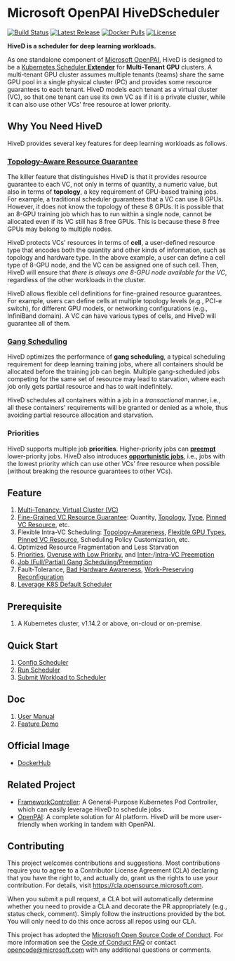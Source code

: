 # Microsoft OpenPAI HiveDScheduler

[![Build Status](https://github.com/microsoft/hivedscheduler/workflows/build/badge.svg?branch=master&event=push)](https://github.com/microsoft/hivedscheduler/actions?query=workflow%3Abuild+branch%3Amaster+event%3Apush)
[![Latest Release](https://img.shields.io/github/release/microsoft/hivedscheduler.svg)](https://github.com/microsoft/hivedscheduler/releases/latest)
[![Docker Pulls](https://img.shields.io/docker/pulls/hivedscheduler/hivedscheduler.svg)](https://hub.docker.com/u/hivedscheduler)
[![License](https://img.shields.io/github/license/microsoft/hivedscheduler.svg)](https://github.com/microsoft/hivedscheduler/blob/master/LICENSE)

**HiveD is a scheduler for deep learning workloads.**

As one standalone component of [Microsoft OpenPAI](https://github.com/microsoft/pai), HiveD is designed to be a [Kubernetes Scheduler **Extender**](https://github.com/kubernetes/community/blob/master/contributors/design-proposals/scheduling/scheduler_extender.md) for **Multi-Tenant** **GPU** clusters. A multi-tenant GPU cluster assumes multiple tenants (teams) share the same GPU pool in a single physical cluster (PC) and provides some resource guarantees to each tenant. HiveD models each tenant as a virtual cluster (VC), so that one tenant can use its own VC as if it is a private cluster, while it can also use other VCs' free resource at lower priority. 

## Why You Need HiveD

HiveD provides several key features for deep learning workloads as follows.

### [Topology-Aware Resource Guarantee](example/feature/README.md#VC-Safety)

The killer feature that distinguishes HiveD is that it provides resource guarantee to each VC, not only in terms of quantity, a numeric value, but also in terms of **topology**, a key requirement of GPU-based training jobs. For example, a traditional scheduler guarantees that a VC can use 8 GPUs. However, it does not know the topology of these 8 GPUs. It is possible that an 8-GPU training job which has to run within a single node, cannot be allocated even if its VC still has 8 free GPUs. This is because these 8 free GPUs may belong to multiple nodes.

HiveD protects VCs' resources in terms of **cell**, a user-defined resource type that encodes both the quantity and other kinds of information, such as topology and hardware type. In the above example, a user can define a cell type of 8-GPU node, and the VC can be assigned one of such cell. Then, HiveD will ensure that *there is always one 8-GPU node available for the VC*, regardless of the other workloads in the cluster.

HiveD allows flexible cell definitions for fine-grained resource guarantees. For example, users can define cells at multiple topology levels (e.g., PCI-e switch), for different GPU models, or networking configurations (e.g., InfiniBand domain). A VC can have various types of cells, and HiveD will guarantee all of them.

### [Gang Scheduling](example/feature/README.md#Gang-Scheduling)

HiveD optimizes the performance of **gang scheduling**, a typical scheduling requirement for deep learning training jobs, where all containers should be allocated before the training job can begin. Multiple gang-scheduled jobs competing for the same set of resource may lead to starvation, where each job only gets partial resource and has to wait indefinitely.

HiveD schedules all containers within a job in a *transactional* manner, i.e., all these containers' requirements will be granted or denied as a whole, thus avoiding partial resource allocation and starvation.

### Priorities

HiveD supports multiple job **priorities**. Higher-priority jobs can **[preempt](example/feature/README.md#Intra-VC-Preemption)** lower-priority jobs. HiveD also introduces **[opportunistic jobs](example/feature/README.md#Opportunistic-Job)**, i.e., jobs with the lowest priority which can use other VCs' free resource when possible (without breaking the resource guarantees to other VCs).

## Feature
1. [Multi-Tenancy: Virtual Cluster (VC)](example/feature/README.md#VC-Safety)
2. [Fine-Grained VC Resource Guarantee](example/feature/README.md#VC-Safety): Quantity, [Topology](example/feature/README.md#VC-Safety), [Type](example/feature/README.md#GPU-Type), [Pinned VC Resource](example/feature/README.md#Pinned-Cells), etc.
3. Flexible Intra-VC Scheduling: [Topology-Awareness](example/feature/README.md#Topology-Aware-Intra-VC-Scheduling), [Flexible GPU Types](example/feature/README.md#GPU-Type), [Pinned VC Resource](example/feature/README.md#Pinned-Cells), Scheduling Policy Customization, etc.
4. Optimized Resource Fragmentation and Less Starvation
5. [Priorities](example/feature/README.md#Guaranteed-Job), [Overuse with Low Priority](example/feature/README.md#Opportunistic-Job), and [Inter-](example/feature/README.md#Inter-VC-Preemption)/[Intra-VC Preemption](example/feature/README.md#Intra-VC-Preemption)
6. [Job (Full/Partial) Gang Scheduling/Preemption](example/feature/README.md#Gang-Scheduling)
7. Fault-Tolerance, [Bad Hardware Awareness](example/feature/README.md#Bad-Hardware-Awareness), [Work-Preserving Reconfiguration](example/feature/README.md#Work-Preserving-Reconfiguration)
8. [Leverage K8S Default Scheduler](example/feature/README.md#Leverage-K8S-Default-Scheduler)

## Prerequisite
1. A Kubernetes cluster, v1.14.2 or above, on-cloud or on-premise.

## Quick Start
1. [Config Scheduler](doc/user-manual.md#ConfigQuickStart)
2. [Run Scheduler](example/run)
3. [Submit Workload to Scheduler](example/request)

## Doc
1. [User Manual](doc/user-manual.md)
2. [Feature Demo](example/feature/README.md)

## Official Image
* [DockerHub](https://hub.docker.com/u/hivedscheduler)

## Related Project
* [FrameworkController](https://github.com/microsoft/frameworkcontroller): A General-Purpose Kubernetes Pod Controller, which can easily leverage HiveD to schedule jobs .
* [OpenPAI](https://github.com/microsoft/pai): A complete solution for AI platform. HiveD will be more user-friendly when working in tandem with OpenPAI.

## Contributing

This project welcomes contributions and suggestions.  Most contributions require you to agree to a
Contributor License Agreement (CLA) declaring that you have the right to, and actually do, grant us
the rights to use your contribution. For details, visit https://cla.opensource.microsoft.com.

When you submit a pull request, a CLA bot will automatically determine whether you need to provide
a CLA and decorate the PR appropriately (e.g., status check, comment). Simply follow the instructions
provided by the bot. You will only need to do this once across all repos using our CLA.

This project has adopted the [Microsoft Open Source Code of Conduct](https://opensource.microsoft.com/codeofconduct/).
For more information see the [Code of Conduct FAQ](https://opensource.microsoft.com/codeofconduct/faq/) or
contact [opencode@microsoft.com](mailto:opencode@microsoft.com) with any additional questions or comments.
